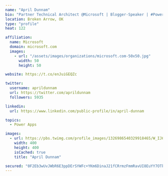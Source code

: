 ```yaml
---
name: "April Dunnam"
bio: "Partner Technical Architect @Microsoft | Blogger-Speaker | #PowerApps, #PowerAutomate, #Office365, #SharePoint | #WIT | #Karaoke Queen"
location: Broken Arrow, OK
type: "profile"
heat: 122

affiliation:
  name: Microsoft
  domain: microsoft.com
  images:
    - url: "/assets/images/organizations/microsoft.com-50x50.jpg"
      width: 50
      height: 50

website: https://t.co/enJuiGEQZc

twitter:
  username: aprildunnam
  url: https://twitter.com/aprildunnam
  followers: 5935

linkedin:
  url: https://www.linkedin.com/public-profile/in/april-dunnam

topics:
  - Power Apps

images:
  - url: https://pbs.twimg.com/profile_images/1326986540329918465/W_IJ6Ih2_400x400.jpg
    width: 400
    height: 400
    isCached: true
    title: "April Dunnam"

secured: "0F2Eb3wUvJWbR6E3ppDErSYWFc+YKm6DinaJ21fCRrmzFmmRavUI8EuYY7OTknmmYTw/+EFC4C1vBPHglXZwYVWo97GZlEuMHCu3B/C08uBsigP2SUH6JRqKI0T8dUzcS65P6PUeDlzajn2MXJrqR76HRrm0hdy7CQrtVmr63Ds1axSimQRT9Ylxl9hkZJt7FmjljsBhm/Cxnr9r3CPGF6fMmMJxV6MmeAr7KBhEXnhuUtEbvWcePKimuglwdCXiLIdaKeNZlp6rIS8yXrXbZoNvhrUE/Z97O4DcYHQBH4cgMnmhgr2s9uPzg1WQreBbFErP9QjDNO8YDfoz2X/wIcxBTAZPiNAiBnD3BBPWm2tsi6D+dsANbh+OoSr/K0eSal9dnol5gfVFtIfpCWxUJksqJJmTVtHGY/a7p9NzNRQ=;76N9XYMFkneThTxj9Vm1DA=="
---
```


